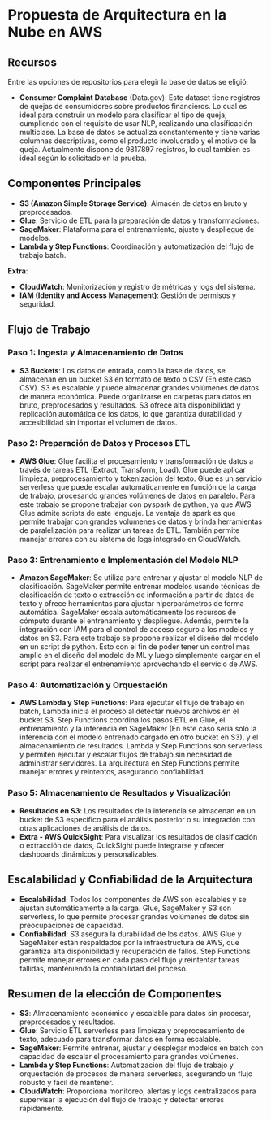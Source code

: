 # Propuesta de Arquitectura en la Nube en AWS

## Recursos
Entre las opciones de repositorios para elegir la base de datos se eligió:
- **Consumer Complaint Database** (Data.gov): Este dataset tiene registros de quejas de consumidores sobre productos financieros. Lo cual es ideal para construir un modelo para clasificar el tipo de queja, cumpliendo con el requisito de usar NLP, realizando una clasificación multiclase. La base de datos se actualiza constantemente y tiene varias columnas descriptivas, como el producto involucrado y el motivo de la queja. Actualmente dispone de 9817897 registros, lo cual también es ideal según lo solicitado en la prueba.

## Componentes Principales

- **S3 (Amazon Simple Storage Service)**: Almacén de datos en bruto y preprocesados.
- **Glue**: Servicio de ETL para la preparación de datos y transformaciones.
- **SageMaker**: Plataforma para el entrenamiento, ajuste y despliegue de modelos.
- **Lambda y Step Functions**: Coordinación y automatización del flujo de trabajo batch.
 
**Extra**:
- **CloudWatch**: Monitorización y registro de métricas y logs del sistema.
- **IAM (Identity and Access Management)**: Gestión de permisos y seguridad.

## Flujo de Trabajo

### Paso 1: Ingesta y Almacenamiento de Datos

- **S3 Buckets**: Los datos de entrada, como la base de datos, se almacenan en un bucket S3 en formato de texto o CSV (En este caso CSV). S3 es escalable y puede almacenar grandes volúmenes de datos de manera económica. Puede organizarse en carpetas para datos en bruto, preprocesados y resultados. S3 ofrece alta disponibilidad y replicación automática de los datos, lo que garantiza durabilidad y accesibilidad sin importar el volumen de datos.

### Paso 2: Preparación de Datos y Procesos ETL

- **AWS Glue**: Glue facilita el procesamiento y transformación de datos a través de tareas ETL (Extract, Transform, Load). Glue puede aplicar limpieza, preprocesamiento y tokenización del texto. Glue es un servicio serverless que puede escalar automáticamente en función de la carga de trabajo, procesando grandes volúmenes de datos en paralelo. Para este trabajo se propone trabajar con pyspark de python, ya que AWS Glue admite scripts de este lenguaje. La ventaja de spark es que permite trabajar con grandes volumenes de datos y brinda herramientas de paralelización para realizar un tareas de ETL.  También permite manejar errores con su sistema de logs integrado en CloudWatch.

### Paso 3: Entrenamiento e Implementación del Modelo NLP

- **Amazon SageMaker**: Se utiliza para entrenar y ajustar el modelo NLP de clasificación. SageMaker permite entrenar modelos usando técnicas de clasificación de texto o extracción de información a partir de datos de texto y ofrece herramientas para ajustar hiperparámetros de forma automática. SageMaker escala automáticamente los recursos de cómputo durante el entrenamiento y despliegue. Además, permite la integración con IAM para el control de acceso seguro a los modelos y datos en S3. Para este trabajo se propone realizar el diseño del modelo en un script de python. Esto con el fin de poder tener un control mas amplio en el diseño del modelo de ML y luego simplemente cargar en el script para realizar el entrenamiento aprovechando el servicio de AWS.

### Paso 4: Automatización y Orquestación

- **AWS Lambda y Step Functions**: Para ejecutar el flujo de trabajo en batch, Lambda inicia el proceso al detectar nuevos archivos en el bucket S3. Step Functions coordina los pasos ETL en Glue, el entrenamiento y la inferencia en SageMaker (En este caso sería solo la inferencia con el modelo entrenado cargado en otro bucket en S3), y el almacenamiento de resultados.
Lambda y Step Functions son serverless y permiten ejecutar y escalar flujos de trabajo sin necesidad de administrar servidores. La arquitectura en Step Functions permite manejar errores y reintentos, asegurando confiabilidad.

### Paso 5: Almacenamiento de Resultados y Visualización

- **Resultados en S3**: Los resultados de la inferencia se almacenan en un bucket de S3 específico para el análisis posterior o su integración con otras aplicaciones de análisis de datos.
- **Extra - AWS QuickSight**: Para visualizar los resultados de clasificación o extracción de datos, QuickSight puede integrarse y ofrecer dashboards dinámicos y personalizables.

## Escalabilidad y Confiabilidad de la Arquitectura

- **Escalabilidad**: Todos los componentes de AWS son escalables y se ajustan automáticamente a la carga. Glue, SageMaker y S3 son serverless, lo que permite procesar grandes volúmenes de datos sin preocupaciones de capacidad.
- **Confiabilidad**: S3 asegura la durabilidad de los datos. AWS Glue y SageMaker están respaldados por la infraestructura de AWS, que garantiza alta disponibilidad y recuperación de fallos. Step Functions permite manejar errores en cada paso del flujo y reintentar tareas fallidas, manteniendo la confiabilidad del proceso.

## Resumen de la elección de Componentes

- **S3**: Almacenamiento económico y escalable para datos sin procesar, preprocesados y resultados.
- **Glue**: Servicio ETL serverless para limpieza y preprocesamiento de texto, adecuado para transformar datos en forma escalable.
- **SageMaker**: Permite entrenar, ajustar y desplegar modelos en batch con capacidad de escalar el procesamiento para grandes volúmenes.
- **Lambda y Step Functions**: Automatización del flujo de trabajo y orquestación de procesos de manera serverless, asegurando un flujo robusto y fácil de mantener.
- **CloudWatch**: Proporciona monitoreo, alertas y logs centralizados para supervisar la ejecución del flujo de trabajo y detectar errores rápidamente.